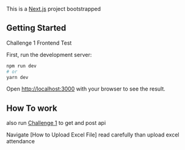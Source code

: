This is a [Next.js](https://nextjs.org/) project bootstrapped

## Getting Started

Challenge 1 Frontend Test

First, run the development server:

```bash
npm run dev
# or
yarn dev
```

Open [http://localhost:3000](http://localhost:3000) with your browser to see the result.

## How To work

also run [Challenge 1](https://github.com/SoftwareDeveloper167/test) to get and post api

Navigate [How to Upload Excel File] read carefully than upload excel attendance